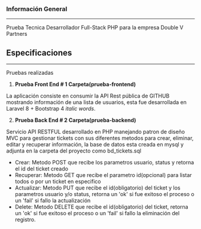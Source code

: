 ### Información General
***
Prueba Tecnica Desarrollador Full-Stack PHP para la empresa Double V Partners

## Especificaciones
***
Pruebas realizadas

1. **Prueba Front End # 1 Carpeta(prueba-frontend)**

La aplicación consiste en consumir la API Rest pública de GITHUB mostrando información de una lista de usuarios, esta fue desarrollada en Laravel 8 + Bootstrap 4 _italic words_. 

2. **Prueba Back End # 2 Carpeta(prueba-backend)**

Servicio API RESTFUL desarrollado en PHP manejando patron de diseño MVC para gestionar tickets con sus diferentes metodos para crear, eliminar, editar y recuperar información, la base de datos esta creada en mysql y adjunta en la carpeta del proyecto como bd_tickets.sql

* Crear: Metodo POST que recibe los parametros usuario, status y retorna el id del ticket creado
* Recuperar: Metodo GET que recibe el parametro id(opcional) para listar todos o por un ticket en especifico
* Actualizar: Metodo PUT que recibe el id(obligatorio) del ticket y los parametros usuario y/o status, retorna un 'ok' si fue exitoso el proceso o un 'fail' si fallo la actualización
* Delete: Metodo DELETE que recibe el id(obligatorio) del ticket, retorna un 'ok' si fue exitoso el proceso o un 'fail' si fallo la eliminación del registro.


